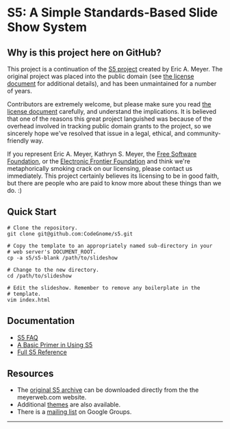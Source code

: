 # S5: A Simple Standards-Based Slide Show System #

## Why is this project here on GitHub?

This project is a continuation of the [S5 project][s5] created by Eric
A. Meyer. The original project was placed into the public domain (see
[the license document][license] for additional details), and has been
unmaintained for a number of years.

Contributors are extremely welcome, but please make sure you read [the
license document][license] carefully, and understand the implications.
It is believed that one of the reasons this great project languished was
because of the overhead involved in tracking public domain grants to the
project, so we sincerely hope we've resolved that issue in a legal,
ethical, and community-friendly way.

If you represent Eric A. Meyer, Kathryn S. Meyer, the [Free Software
Foundation][fsf], or the [Electronic Frontier Foundation][eff] and think
we're metaphorically smoking crack on our licensing, please contact us
immediately. This project certainly believes its licensing to be in good
faith, but there are people who are paid to know more about these things
than we do. :)

## Quick Start

    # Clone the repository.
    git clone git@github.com:CodeGnome/s5.git

    # Copy the template to an appropriately named sub-directory in your
    # web server's DOCUMENT_ROOT.
    cp -a s5/s5-blank /path/to/slideshow

    # Change to the new directory.
    cd /path/to/slideshow

    # Edit the slideshow. Remember to remove any boilerplate in the
    # template. 
    vim index.html

## Documentation

- [S5 FAQ][s5faq]
- [A Basic Primer in Using S5][primer]
- [Full S5 Reference][reference]

## Resources

- The [original S5 archive][v1.1] can be downloaded directly from the
  the meyerweb.com website.
- Additional [themes][themes] are also available.
- There is a [mailing list][list] on Google Groups.

- - - -
[s5]: http://meyerweb.com/eric/tools/s5/
[s5faq]: http://meyerweb.com/eric/tools/s5/faq.html
[primer]: http://meyerweb.com/eric/tools/s5/primer.html
[reference]: http://meyerweb.com/eric/tools/s5/structure-ref.html
[license]: http://github.com/CodeGnome/s5/blob/master/LICENSE.md
[v1.1]: http://meyerweb.com/eric/tools/s5/v/1.1/s5-11.zip
[themes]: http://meyerweb.com/eric/tools/s5/themes/
[list]: http://groups.google.com/group/s5project
[eff]: http://www.eff.org/
[fsf]: http://www.fsf.org/
